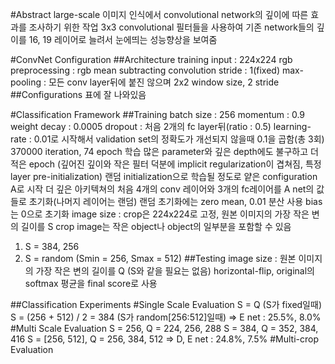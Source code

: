#Abstract
large-scale 이미지 인식에서 convolutional network의 깊이에 따른 효과를 조사하기 위한 작업
3x3 convolutional 필터들을 사용하여 기존 network들의 깊이를 16, 19 레이어로 늘려서 눈에띄는 성능향상을 보여줌

#ConvNet Configuration
##Architecture
training input : 224x224 rgb
preprocessing : rgb mean subtracting
convolution stride : 1(fixed)
max-pooling : 모든 conv layer뒤에 붙진 않으며 2x2 window size, 2 stride
##Configurations
표에 잘 나와있음

#Classification Framework
##Training
batch size : 256
momentum : 0.9
weight decay : 0.0005
dropout : 처음 2개의 fc layer뒤(ratio : 0.5)
learning-rate : 0.01로 시작해서 validation set의 정확도가 개선되지 않을때 0.1을 곱함(총 3회)
370000 iteration, 74 epoch 학습
많은 parameter와 깊은 depth에도 불구하고 더 적은 epoch
(깊어진 깊이와 작은 필터 덕분에 implicit regularization이 겹쳐짐, 특정 layer pre-initialization)
랜덤 initialization으로 학습될 정도로 얕은 configuration A로 시작
더 깊은 아키텍쳐의 처음 4개의 conv 레이어와 3개의 fc레이어를 A net의 값들로 초기화(나머지 레이어는 랜덤)
랜덤 초기화에는 zero mean, 0.01 분산 사용
bias는 0으로 초기화
image size : crop은 224x224로 고정, 원본 이미지의 가장 작은 변의 길이를 S
crop image는 작은 object나 object의 일부분을 포함할 수 있음
1) S = 384, 256
2) S = random (Smin = 256, Smax = 512)
##Testing
image size : 원본 이미지의 가장 작은 변의 길이를 Q (S와 같을 필요는 없음)
horizontal-flip, original의 softmax 평균을 final score로 사용

##Classification Experiments
#Single Scale Evaluation
S = Q (S가 fixed일때)
S = (256 + 512) / 2 = 384 (S가 random[256:512]일때) => E net : 25.5%, 8.0%
#Multi Scale Evaluation
S = 256, Q = 224, 256, 288
S = 384, Q = 352, 384, 416
S = [256, 512], Q = 256, 384, 512 => D, E net : 24.8%, 7.5%
#Multi-crop Evaluation

